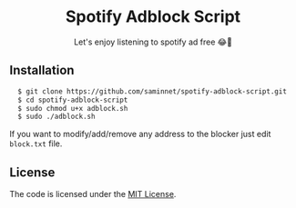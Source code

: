 <h1 align="center">Spotify Adblock Script</h1>
<p align="center">Let's enjoy listening to spotify ad free 😂🎉</p>

## Installation

```bash
  $ git clone https://github.com/saminnet/spotify-adblock-script.git
  $ cd spotify-adblock-script
  $ sudo chmod u+x adblock.sh
  $ sudo ./adblock.sh
```

If you want to modify/add/remove any address to the blocker just edit `block.txt` file.

## License

The code is licensed under the [MIT License](LICENSE).
